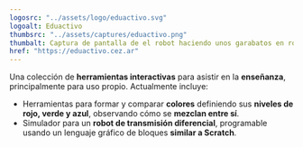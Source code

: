 ```yaml
---
logosrc: "../assets/logo/eduactivo.svg"
logoalt: Eduactivo
thumbsrc: "../assets/captures/eduactivo.png"
thumbalt: Captura de pantalla de el robot haciendo unos garabatos en rojo con un joystick levemente activado debajo.
href: "https://eduactivo.cez.ar"
---
```


Una colección de **herramientas interactivas** para asistir en la **enseñanza**, principalmente para uso propio. Actualmente incluye:

- Herramientas para formar y comparar **colores** definiendo sus **niveles de rojo, verde y azul**, observando cómo se **mezclan entre sí**.
- Simulador para un **robot de transmisión diferencial**, programable usando un lenguaje gráfico de bloques **similar a Scratch**.
